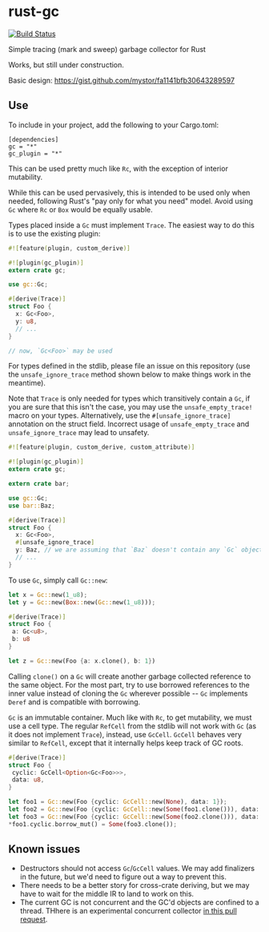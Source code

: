 # rust-gc
[![Build Status](https://travis-ci.org/Manishearth/rust-gc.svg?branch=master)](https://travis-ci.org/Manishearth/rust-gc)

Simple tracing (mark and sweep) garbage collector for Rust

Works, but still under construction.

Basic design: https://gist.github.com/mystor/fa1141bfb30643289597

## Use

To include in your project, add the following to your Cargo.toml:

```
[dependencies]
gc = "*"
gc_plugin = "*"
```

This can be used pretty much like `Rc`, with the exception of interior mutability.

While this can be used pervasively, this is intended to be used only when needed, following Rust's "pay only for what you need" model. Avoid using `Gc` where `Rc` or `Box` would be equally usable.

Types placed inside a `Gc` must implement `Trace`. The easiest way to do this is to use the existing plugin:

```rust
#![feature(plugin, custom_derive)]

#![plugin(gc_plugin)]
extern crate gc;

use gc::Gc;

#[derive(Trace)]
struct Foo {
  x: Gc<Foo>,
  y: u8,
  // ...
}

// now, `Gc<Foo>` may be used
```

For types defined in the stdlib, please file an issue on this repository (use the `unsafe_ignore_trace` method shown below to make things work in the meantime).

Note that `Trace` is only needed for types which transitively contain a `Gc`, if you are sure that this isn't the case, you may use the `unsafe_empty_trace!` macro on your types. Alternatively, use the `#[unsafe_ignore_trace]` annotation on the struct field. Incorrect usage of `unsafe_empty_trace` and `unsafe_ignore_trace` may lead to unsafety.

```rust
#![feature(plugin, custom_derive, custom_attribute)]

#![plugin(gc_plugin)]
extern crate gc;

extern crate bar;

use gc::Gc;
use bar::Baz;

#[derive(Trace)]
struct Foo {
  x: Gc<Foo>,
  #[unsafe_ignore_trace]
  y: Baz, // we are assuming that `Baz` doesn't contain any `Gc` objects
  // ...
}
```

To use `Gc`, simply call `Gc::new`:

```rust
let x = Gc::new(1_u8);
let y = Gc::new(Box::new(Gc::new(1_u8)));

#[derive(Trace)]
struct Foo {
 a: Gc<u8>,
 b: u8
}

let z = Gc::new(Foo {a: x.clone(), b: 1})
```

Calling `clone()` on a `Gc` will create another garbage collected reference to the same object. For the most part, try to use borrowed references to the inner value instead of cloning the `Gc` wherever possible -- `Gc` implements `Deref` and is compatible with borrowing.

`Gc` is an immutable container. Much like with `Rc`, to get mutability, we must use a cell type. The regular `RefCell` from the stdlib will not work with `Gc` (as it does not implement `Trace`), instead, use `GcCell`. `GcCell` behaves very similar to `RefCell`, except that it internally helps keep track of GC roots.

```rust
#[derive(Trace)]
struct Foo {
 cyclic: GcCell<Option<Gc<Foo>>>,
 data: u8,
}

let foo1 = Gc::new(Foo {cyclic: GcCell::new(None), data: 1});
let foo2 = Gc::new(Foo {cyclic: GcCell::new(Some(foo1.clone())), data: 2});
let foo3 = Gc::new(Foo {cyclic: GcCell::new(Some(foo2.clone())), data: 3});
*foo1.cyclic.borrow_mut() = Some(foo3.clone());
```


## Known issues

- Destructors should not access `Gc`/`GcCell` values. We may add finalizers in the future, but we'd need to figure out a way to prevent this.
- There needs to be a better story for cross-crate deriving, but we may have to wait for the middle IR to land to work on this.
- The current GC is not concurrent and the GC'd objects are confined to a thread. THhere is an experimental concurrent collector [in this pull request](https://github.com/Manishearth/rust-gc/pull/6).
